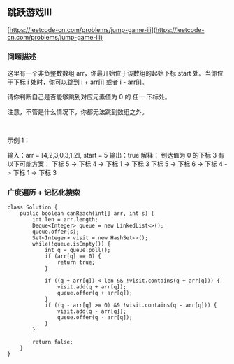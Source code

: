 ## 跳跃游戏III
[https://leetcode-cn.com/problems/jump-game-iii](https://leetcode-cn.com/problems/jump-game-iii)

### 问题描述
这里有一个非负整数数组 arr，你最开始位于该数组的起始下标 start 处。当你位于下标 i 处时，你可以跳到 i + arr[i] 或者 i - arr[i]。

请你判断自己是否能够跳到对应元素值为 0 的 任一 下标处。

注意，不管是什么情况下，你都无法跳到数组之外。

 

示例 1：

输入：arr = [4,2,3,0,3,1,2], start = 5
输出：true
解释：
到达值为 0 的下标 3 有以下可能方案：
下标 5 -> 下标 4 -> 下标 1 -> 下标 3
下标 5 -> 下标 6 -> 下标 4 -> 下标 1 -> 下标 3

### 广度遍历 + 记忆化搜索
```
class Solution {
    public boolean canReach(int[] arr, int s) {
        int len = arr.length;
        Deque<Integer> queue = new LinkedList<>();
        queue.offer(s);
        Set<Integer> visit = new HashSet<>();
        while(!queue.isEmpty()) {
            int q = queue.poll();
            if (arr[q] == 0) {
                return true;
            }

            if ((q + arr[q]) < len && !visit.contains(q + arr[q])) {
                visit.add(q + arr[q]);
                queue.offer(q + arr[q]);
            }
            if ((q - arr[q] >= 0) && !visit.contains(q - arr[q])) {
                visit.add(q - arr[q]);
                queue.offer(q - arr[q]);
            }
        }

        return false;
    }
}
```
